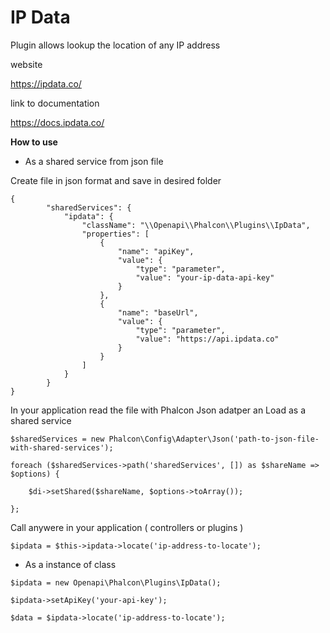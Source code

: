 # IP Data

Plugin allows lookup the location of any IP address

website

https://ipdata.co/

link to documentation

https://docs.ipdata.co/


**How to use**


*  As a shared service from json file
 
Create file in json format and save in desired folder

```
{
        "sharedServices": {
            "ipdata": {
                "className": "\\Openapi\\Phalcon\\Plugins\\IpData",
                "properties": [
                    {
                        "name": "apiKey",
                        "value": {
                            "type": "parameter",
                            "value": "your-ip-data-api-key"
                        }
                    },
                    {
                        "name": "baseUrl",
                        "value": {
                            "type": "parameter",
                            "value": "https://api.ipdata.co"
                        }
                    }
                ]
            }
        }
}
```


In your application read the file with Phalcon Json adatper an Load as a shared service


```
$sharedServices = new Phalcon\Config\Adapter\Json('path-to-json-file-with-shared-services');

foreach ($sharedServices->path('sharedServices', []) as $shareName => $options) {

    $di->setShared($shareName, $options->toArray());
    
};
```


Call anywere in your application ( controllers or plugins )

`$ipdata = $this->ipdata->locate('ip-address-to-locate');`



*  As a instance of class


```
$ipdata = new Openapi\Phalcon\Plugins\IpData();

$ipdata->setApiKey('your-api-key');

$data = $ipdata->locate('ip-address-to-locate');
```





















